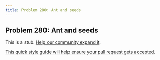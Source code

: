 ```yaml
---
title: Problem 280: Ant and seeds
---
```

## Problem 280: Ant and seeds

This is a stub. <a href='https://github.com/freecodecamp/guides/tree/master/src/pages/certifications/coding-interview-prep/project-euler/problem-280-ant-and-seeds/index.md' target='_blank' rel='nofollow'>Help our community expand it</a>.

<a href='https://github.com/freecodecamp/guides/blob/master/README.md' target='_blank' rel='nofollow'>This quick style guide will help ensure your pull request gets accepted</a>.

<!-- The article goes here, in GitHub-flavored Markdown. Feel free to add YouTube videos, images, and CodePen/JSBin embeds  -->
